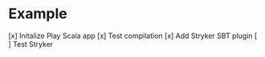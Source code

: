 # Example

[x] Initalize Play Scala app
[x] Test compilation
[x] Add Stryker SBT plugin
[ ] Test Stryker
